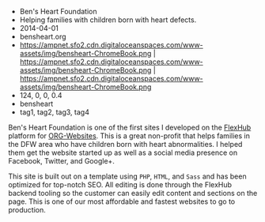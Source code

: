 * Ben's Heart Foundation
* Helping families with children born with heart defects.
* 2014-04-01
* bensheart.org
* https://ampnet.sfo2.cdn.digitaloceanspaces.com/www-assets/img/bensheart-ChromeBook.png | https://ampnet.sfo2.cdn.digitaloceanspaces.com/www-assets/img/bensheart-ChromeBook.png | https://ampnet.sfo2.cdn.digitaloceanspaces.com/www-assets/img/bensheart-ChromeBook.png
* 124, 0, 0, 0.4
* bensheart
* tag1, tag2, tag3, tag4

Ben's Heart Foundation is one of the first sites I developed on the [FlexHub](http://flexhub.ampnetmedia.com) platform for [ORG-Websites](http://org-websites.com). This is a great non-profit that helps families in the DFW area who have children born with heart abnormalities. I helped them get the website started up as well as a social media presence on Facebook, Twitter, and Google+.

This site is built out on a template using `PHP`, `HTML`, and `Sass` and has been optimized for top-notch SEO. All editing is done through the FlexHub backend tooling so the customer can easily edit content and sections on the page. This is one of our most affordable and fastest websites to go to production.

